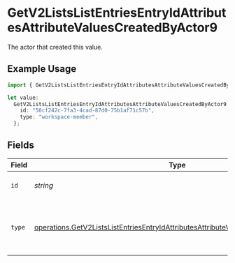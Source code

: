 # GetV2ListsListEntriesEntryIdAttributesAttributeValuesCreatedByActor9

The actor that created this value.

## Example Usage

```typescript
import { GetV2ListsListEntriesEntryIdAttributesAttributeValuesCreatedByActor9 } from "attio-js/models/operations/getv2listslistentriesentryidattributesattributevalues.js";

let value:
  GetV2ListsListEntriesEntryIdAttributesAttributeValuesCreatedByActor9 = {
    id: "50cf242c-7fa3-4cad-87d0-75b1af71c57b",
    type: "workspace-member",
  };
```

## Fields

| Field                                                                                                                                                                                      | Type                                                                                                                                                                                       | Required                                                                                                                                                                                   | Description                                                                                                                                                                                |
| ------------------------------------------------------------------------------------------------------------------------------------------------------------------------------------------ | ------------------------------------------------------------------------------------------------------------------------------------------------------------------------------------------ | ------------------------------------------------------------------------------------------------------------------------------------------------------------------------------------------ | ------------------------------------------------------------------------------------------------------------------------------------------------------------------------------------------ |
| `id`                                                                                                                                                                                       | *string*                                                                                                                                                                                   | :heavy_minus_sign:                                                                                                                                                                         | An ID to identify the actor.                                                                                                                                                               |
| `type`                                                                                                                                                                                     | [operations.GetV2ListsListEntriesEntryIdAttributesAttributeValuesCreatedByActorType9](../../models/operations/getv2listslistentriesentryidattributesattributevaluescreatedbyactortype9.md) | :heavy_minus_sign:                                                                                                                                                                         | The type of actor. [Read more information on actor types here](/docs/actors).                                                                                                              |
